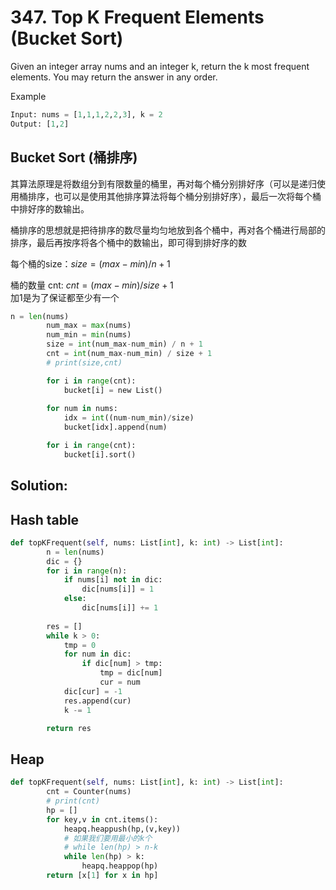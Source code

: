 # 347. Top K Frequent Elements (Bucket Sort)
Given an integer array nums and an integer k, return the k most frequent elements. You may return the answer in any order.


Example
```python
Input: nums = [1,1,1,2,2,3], k = 2
Output: [1,2]
```
## Bucket Sort (桶排序)
其算法原理是将数组分到有限数量的桶里，再对每个桶分别排好序（可以是递归使用桶排序，也可以是使用其他排序算法将每个桶分别排好序），最后一次将每个桶中排好序的数输出。

桶排序的思想就是把待排序的数尽量均匀地放到各个桶中，再对各个桶进行局部的排序，最后再按序将各个桶中的数输出，即可得到排好序的数

每个桶的size：$size = (max-min)/n + 1$ 

桶的数量 cnt: $cnt = (max-min)/size + 1$   
加1是为了保证都至少有一个

```python
n = len(nums)
        num_max = max(nums)
        num_min = min(nums)
        size = int(num_max-num_min) / n + 1 
        cnt = int(num_max-num_min) / size + 1 
        # print(size,cnt)

        for i in range(cnt):
            bucket[i] = new List()
        
        for num in nums:
            idx = int((num-num_min)/size)
            bucket[idx].append(num)

        for i in range(cnt):
            bucket[i].sort()
```

## Solution:
## Hash table
```python
def topKFrequent(self, nums: List[int], k: int) -> List[int]:
        n = len(nums)
        dic = {}
        for i in range(n):
            if nums[i] not in dic:
                dic[nums[i]] = 1
            else:
                dic[nums[i]] += 1
        
        res = []
        while k > 0:
            tmp = 0
            for num in dic:
                if dic[num] > tmp:
                    tmp = dic[num]
                    cur = num
            dic[cur] = -1
            res.append(cur)
            k -= 1

        return res
```

## Heap
```python
def topKFrequent(self, nums: List[int], k: int) -> List[int]:
        cnt = Counter(nums)
        # print(cnt)
        hp = []
        for key,v in cnt.items():
            heapq.heappush(hp,(v,key))
            # 如果我们要用最小的k个
            # while len(hp) > n-k
            while len(hp) > k:
                heapq.heappop(hp)
        return [x[1] for x in hp]
```